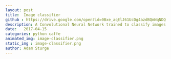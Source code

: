 ```yaml
---
layout: post
title:  Image classifier
github : https://drive.google.com/open?id=0Bxe_aqElJ61UcDg4azdBQmNqNDQ
description: A Convolutional Neural Network trained to classify images as part of a class wide competition. Heavilty utilized transfer learning from major CNNs. Also features a comparision to a simple Support Vector Machine.
date:   2017-04-15
categories: python caffe
animated_img: image-classifier.png
static_img : image-classifier.png
author: Adam Sturge
---
```


